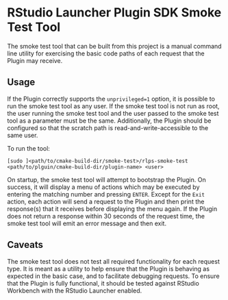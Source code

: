 RStudio Launcher Plugin SDK Smoke Test Tool
===========================================

The smoke test tool that can be built from this project is a manual command line utility for 
exercising the basic code paths of each request that the Plugin may receive. 

Usage
-----
If the Plugin correctly supports the `unprivileged=1` option, it is possible to run the smoke test 
tool as any user. If the smoke test tool is not run as root, the user running the smoke test tool 
and the user passed to the smoke test tool as a parameter must be the same. Additionally, the 
Plugin should be configured so that the scratch path is read-and-write-accessible to the same user.

To run the tool:
```
[sudo ]<path/to/cmake-build-dir/smoke-test>/rlps-smoke-test <path/to/plguin/cmake-build-dir/plugin-name> <user>
```

On startup, the smoke test tool will attempt to bootstrap the Plugin. On success, it will display a 
menu of actions which may be executed by entering the matching number and pressing `ENTER`. Except 
for the `Exit` action, each action will send a request to the Plugin and then print the response(s) 
that it receives before displaying the menu again. If the Plugin does not return a response within 
30 seconds of the request time, the smoke test tool will emit an error message and then exit.

Caveats
-------
The smoke test tool does not test all required functionality for each request type. It is meant as a 
utility to help ensure that the Plugin is behaving as expected in the basic case, and to facilitate 
debugging requests. To ensure that the Plugin is fully functional, it should be tested against 
RStudio Workbench with the RStudio Launcher enabled.
